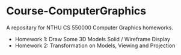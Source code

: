 # Course-ComputerGraphics
A repositary for NTHU CS 550000 Computer Graphics homeworks.

- Homework 1: Draw Some 3D Models Solid / Wireframe Display
- Homework 2: Transformation on Models, Viewing and Projection
